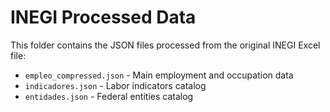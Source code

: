 # INEGI Processed Data

This folder contains the JSON files processed from the original INEGI Excel file:

- `empleo_compressed.json` - Main employment and occupation data
- `indicadores.json` - Labor indicators catalog  
- `entidades.json` - Federal entities catalog

